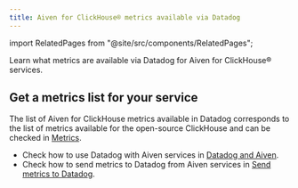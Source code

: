```yaml
---
title: Aiven for ClickHouse® metrics available via Datadog
---
```


import RelatedPages from "@site/src/components/RelatedPages";

Learn what metrics are available via Datadog for Aiven for ClickHouse®
services.

## Get a metrics list for your service

The list of Aiven for ClickHouse metrics available in Datadog
corresponds to the list of metrics available for the open-source
ClickHouse and can be checked in
[Metrics](https://docs.datadoghq.com/integrations/clickhouse/?tab=host#metrics).

<RelatedPages/>

-   Check how to use Datadog with Aiven services in
    [Datadog and Aiven](/docs/integrations/datadog/).
-   Check how to send metrics to Datadog from Aiven services in
    [Send metrics to Datadog](/docs/integrations/datadog/datadog-metrics).
